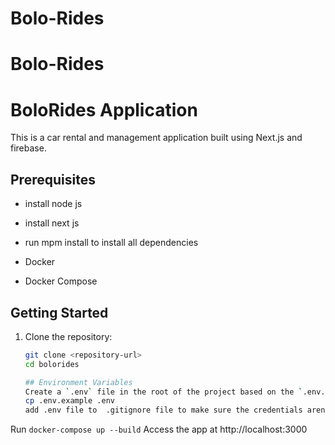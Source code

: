 # Bolo-Rides
# Bolo-Rides
# BoloRides Application
This is a car rental and management application built using Next.js and firebase.
## Prerequisites
- install node js
- install next js
- run mpm install to install all dependencies 

- Docker
- Docker Compose

## Getting Started

1. Clone the repository:
   ```bash
   git clone <repository-url>
   cd bolorides

   ## Environment Variables
   Create a `.env` file in the root of the project based on the `.env.example` template ```bash
   cp .env.example .env
   add .env file to  .gitignore file to make sure the credentials arent pushed to github

  Run `docker-compose up --build`
  Access the app at http://localhost:3000
